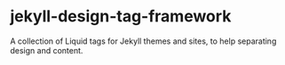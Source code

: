 # jekyll-design-tag-framework
A collection of Liquid tags for Jekyll themes and sites, to help separating design and content.
